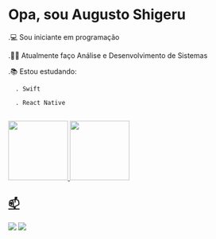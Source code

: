 # Opa, sou Augusto Shigeru

.💻 Sou iniciante em programação

.👨‍🎓 Atualmente faço Análise e Desenvolvimento de Sistemas

.📚 Estou estudando:

      . Swift
      
      . React Native
      
##
 <div>
  <a href="https://beacons.ai/Setoue">
  <img height="120em" src="https://github-readme-stats.vercel.app/api?username=setoue&show_icons=true&theme=dark&include_all_commits=true&count_private=true"/>
  <img height="120em" src="https://github-readme-stats.vercel.app/api/top-langs/?username=setoue&layout=compact&langs_count=7&theme=dark"/>
</div>

## 📫
<div> 
  <a href = "proshigeru@gmail.com"><img src="https://img.shields.io/badge/-Gmail-%23333?style=for-the-badge&logo=gmail&logoColor=white" target="_blank"></a>
  <a href="https://www.linkedin.com/in/setoue/" target="_blank"><img src="https://img.shields.io/badge/-LinkedIn-%230077B5?style=for-the-badge&logo=linkedin&logoColor=white" target="_blank"></a> 
</div>






